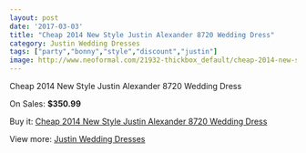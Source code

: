 ```yaml
---
layout: post
date: '2017-03-03'
title: "Cheap 2014 New Style Justin Alexander 8720 Wedding Dress"
category: Justin Wedding Dresses
tags: ["party","bonny","style","discount","justin"]
image: http://www.neoformal.com/21932-thickbox_default/cheap-2014-new-style-justin-alexander-8720-wedding-dress.jpg
---
```

Cheap 2014 New Style Justin Alexander 8720 Wedding Dress

On Sales: **$350.99**
<a href="https://www.neoformal.com/en/justin-wedding-dresses-2014/7180-cheap-2014-new-style-justin-alexander-8720-wedding-dress.html"><amp-img layout="responsive" width="600" height="600" src="//www.neoformal.com/21932-thickbox_default/cheap-2014-new-style-justin-alexander-8720-wedding-dress.jpg" alt="Cheap 2014 New Style Justin Alexander 8720 Wedding Dress 0" /></a>
<a href="https://www.neoformal.com/en/justin-wedding-dresses-2014/7180-cheap-2014-new-style-justin-alexander-8720-wedding-dress.html"><amp-img layout="responsive" width="600" height="600" src="//www.neoformal.com/21936-thickbox_default/cheap-2014-new-style-justin-alexander-8720-wedding-dress.jpg" alt="Cheap 2014 New Style Justin Alexander 8720 Wedding Dress 1" /></a>
<a href="https://www.neoformal.com/en/justin-wedding-dresses-2014/7180-cheap-2014-new-style-justin-alexander-8720-wedding-dress.html"><amp-img layout="responsive" width="600" height="600" src="//www.neoformal.com/21935-thickbox_default/cheap-2014-new-style-justin-alexander-8720-wedding-dress.jpg" alt="Cheap 2014 New Style Justin Alexander 8720 Wedding Dress 2" /></a>
<a href="https://www.neoformal.com/en/justin-wedding-dresses-2014/7180-cheap-2014-new-style-justin-alexander-8720-wedding-dress.html"><amp-img layout="responsive" width="600" height="600" src="//www.neoformal.com/21934-thickbox_default/cheap-2014-new-style-justin-alexander-8720-wedding-dress.jpg" alt="Cheap 2014 New Style Justin Alexander 8720 Wedding Dress 3" /></a>
<a href="https://www.neoformal.com/en/justin-wedding-dresses-2014/7180-cheap-2014-new-style-justin-alexander-8720-wedding-dress.html"><amp-img layout="responsive" width="600" height="600" src="//www.neoformal.com/21933-thickbox_default/cheap-2014-new-style-justin-alexander-8720-wedding-dress.jpg" alt="Cheap 2014 New Style Justin Alexander 8720 Wedding Dress 4" /></a>

Buy it: [Cheap 2014 New Style Justin Alexander 8720 Wedding Dress](https://www.neoformal.com/en/justin-wedding-dresses-2014/7180-cheap-2014-new-style-justin-alexander-8720-wedding-dress.html "Cheap 2014 New Style Justin Alexander 8720 Wedding Dress")

View more: [Justin Wedding Dresses](https://www.neoformal.com/en/112-justin-wedding-dresses-2014 "Justin Wedding Dresses")